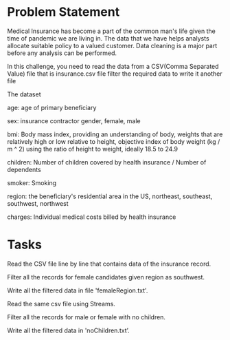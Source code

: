 
# Problem Statement

Medical Insurance has become a part of the common man's life given the time of pandemic we are living in. The data that we have helps analysts allocate suitable policy to a valued customer. Data cleaning is a major part before any analysis can be performed.

In this challenge, you need to read the data from a CSV(Comma Separated Value) file that is insurance.csv file filter the required data to write it another file

The dataset​

age: age of primary beneficiary​

sex: insurance contractor gender, female, male​

bmi: Body mass index, providing an understanding of body, weights that are relatively high or low relative to height, objective index of body weight (kg / m ^ 2) using the ratio of height to weight, ideally 18.5 to 24.9​

children: Number of children covered by health insurance / Number of dependents​

smoker: Smoking​

region: the beneficiary's residential area in the US, northeast, southeast, southwest, northwest​

charges: Individual medical costs billed by health insurance

# Tasks
 Read the CSV file line by line that contains data of the insurance record.​

 Filter all the records for female candidates given region as southwest.​

 Write all the filtered data in file 'femaleRegion.txt'.

 Read the same csv file using Streams.​

 Filter all the records for male or female with no children.​

 Write all the filtered data in 'noChildren.txt’.


 
 
